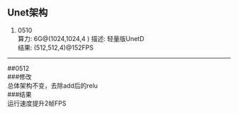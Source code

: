 Unet架构  
-------------------------------  
1. 0510  
算力: 6G@(1024,1024,4 ) 
描述:  轻量版UnetD  
结果:  (512,512,4)@152FPS  
-------------------------------  
##0512  
###修改  
总体架构不变，去除add后的relu  
###结果  
运行速度提升2帧FPS
